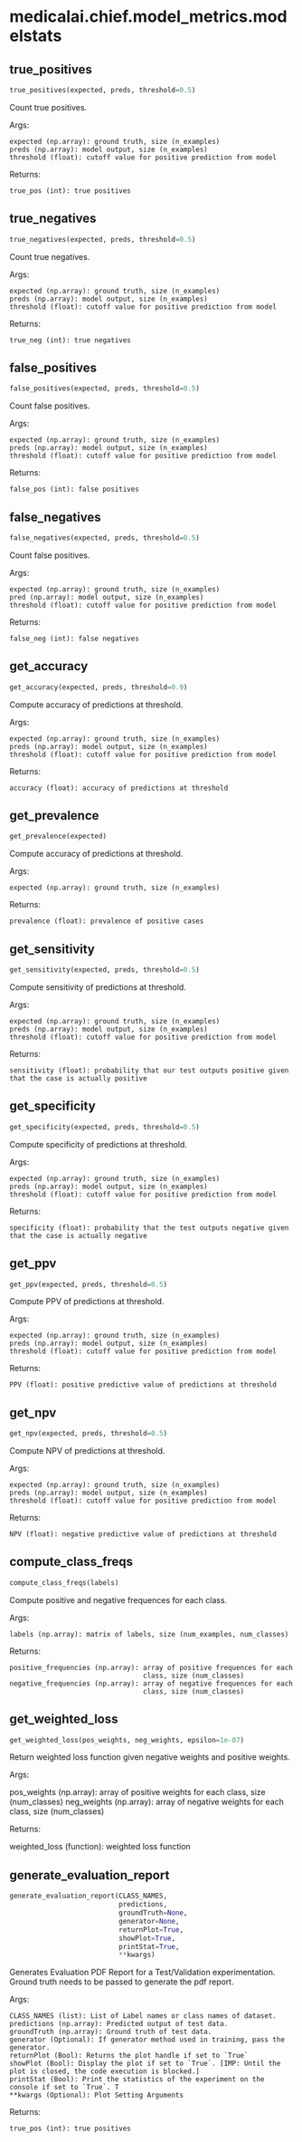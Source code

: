 
# medicalai.chief.model_metrics.modelstats


## true_positives
```python
true_positives(expected, preds, threshold=0.5)
```

Count true positives.

Args:

    expected (np.array): ground truth, size (n_examples)
    preds (np.array): model output, size (n_examples)
    threshold (float): cutoff value for positive prediction from model

Returns:

    true_pos (int): true positives


## true_negatives
```python
true_negatives(expected, preds, threshold=0.5)
```

Count true negatives.

Args:

    expected (np.array): ground truth, size (n_examples)
    preds (np.array): model output, size (n_examples)
    threshold (float): cutoff value for positive prediction from model

Returns:

    true_neg (int): true negatives


## false_positives
```python
false_positives(expected, preds, threshold=0.5)
```

Count false positives.

Args:

    expected (np.array): ground truth, size (n_examples)
    preds (np.array): model output, size (n_examples)
    threshold (float): cutoff value for positive prediction from model

Returns:

    false_pos (int): false positives


## false_negatives
```python
false_negatives(expected, preds, threshold=0.5)
```

Count false positives.

Args:

    expected (np.array): ground truth, size (n_examples)
    pred (np.array): model output, size (n_examples)
    threshold (float): cutoff value for positive prediction from model

Returns:

    false_neg (int): false negatives


## get_accuracy
```python
get_accuracy(expected, preds, threshold=0.9)
```

Compute accuracy of predictions at threshold.

Args:

    expected (np.array): ground truth, size (n_examples)
    preds (np.array): model output, size (n_examples)
    threshold (float): cutoff value for positive prediction from model

Returns:

    accuracy (float): accuracy of predictions at threshold


## get_prevalence
```python
get_prevalence(expected)
```

Compute accuracy of predictions at threshold.

Args:

    expected (np.array): ground truth, size (n_examples)

Returns:

    prevalence (float): prevalence of positive cases


## get_sensitivity
```python
get_sensitivity(expected, preds, threshold=0.5)
```

Compute sensitivity of predictions at threshold.

Args:

    expected (np.array): ground truth, size (n_examples)
    preds (np.array): model output, size (n_examples)
    threshold (float): cutoff value for positive prediction from model

Returns:

    sensitivity (float): probability that our test outputs positive given that the case is actually positive


## get_specificity
```python
get_specificity(expected, preds, threshold=0.5)
```

Compute specificity of predictions at threshold.

Args:

    expected (np.array): ground truth, size (n_examples)
    preds (np.array): model output, size (n_examples)
    threshold (float): cutoff value for positive prediction from model

Returns:

    specificity (float): probability that the test outputs negative given that the case is actually negative


## get_ppv
```python
get_ppv(expected, preds, threshold=0.5)
```

Compute PPV of predictions at threshold.

Args:

    expected (np.array): ground truth, size (n_examples)
    preds (np.array): model output, size (n_examples)
    threshold (float): cutoff value for positive prediction from model

Returns:

    PPV (float): positive predictive value of predictions at threshold


## get_npv
```python
get_npv(expected, preds, threshold=0.5)
```

Compute NPV of predictions at threshold.

Args:

    expected (np.array): ground truth, size (n_examples)
    preds (np.array): model output, size (n_examples)
    threshold (float): cutoff value for positive prediction from model

Returns:

    NPV (float): negative predictive value of predictions at threshold


## compute_class_freqs
```python
compute_class_freqs(labels)
```

Compute positive and negative frequences for each class.

Args:

    labels (np.array): matrix of labels, size (num_examples, num_classes)

Returns:

    positive_frequencies (np.array): array of positive frequences for each
                                     class, size (num_classes)
    negative_frequencies (np.array): array of negative frequences for each
                                     class, size (num_classes)



## get_weighted_loss
```python
get_weighted_loss(pos_weights, neg_weights, epsilon=1e-07)
```

Return weighted loss function given negative weights and positive weights.

Args:

  pos_weights (np.array): array of positive weights for each class, size (num_classes)
  neg_weights (np.array): array of negative weights for each class, size (num_classes)

Returns:

  weighted_loss (function): weighted loss function


## generate_evaluation_report
```python
generate_evaluation_report(CLASS_NAMES,
                           predictions,
                           groundTruth=None,
                           generator=None,
                           returnPlot=True,
                           showPlot=True,
                           printStat=True,
                           **kwargs)
```

Generates Evaluation PDF Report for a Test/Validation experimentation. Ground truth needs to be passed to generate the pdf report.

Args:

    CLASS_NAMES (list): List of Label names or class names of dataset.
    predictions (np.array): Predicted output of test data.
    groundTruth (np.array): Ground truth of test data.
    generator (Optional): If generator method used in training, pass the generator.
    returnPlot (Bool): Returns the plot handle if set to `True`
    showPlot (Bool): Display the plot if set to `True`. [IMP: Until the plot is closed, the code execution is blocked.]
    printStat (Bool): Print the statistics of the experiment on the console if set to `True`. T
    **kwargs (Optional): Plot Setting Arguments

Returns:

    true_pos (int): true positives

